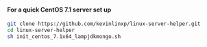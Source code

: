 #### For a quick CentOS 7.1 server set up
```sh
git clone https://github.com/kevinlinxp/linux-server-helper.git
cd linux-server-helper
sh init_centos_7.1x64_lampjdkmongo.sh
```

